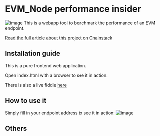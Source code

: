 # EVM_Node performance insider
![image](https://chainstack.com/wp-content/uploads/2022/06/EVM.jpg)
This is a webapp tool to benchmark the performance of an EVM endpoint.

[Read the full article about this project on Chainstack](https://chainstack.com/is-your-evm-node-good-enough/)

## Installation guide
This is a pure frontend web application.

Open index.html with a browser to see it in action.

There is also a live fiddle [here](https://jsfiddle.net/wuzhong/9by8nmft/)

## How to use it
Simply fill in your endpoint address to see it in action:
![image](https://chainstack.com/wp-content/uploads/2022/06/image-5.png)
## Others
